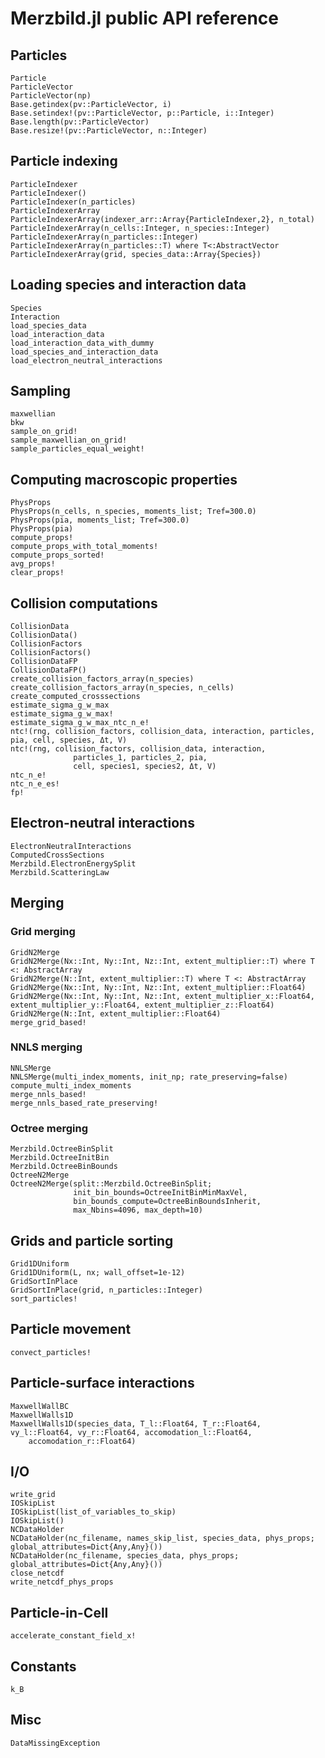 # Merzbild.jl public API reference

## Particles
```@docs
Particle
ParticleVector
ParticleVector(np)
Base.getindex(pv::ParticleVector, i)
Base.setindex!(pv::ParticleVector, p::Particle, i::Integer)
Base.length(pv::ParticleVector)
Base.resize!(pv::ParticleVector, n::Integer)
```

## Particle indexing
```@docs
ParticleIndexer
ParticleIndexer()
ParticleIndexer(n_particles)
ParticleIndexerArray
ParticleIndexerArray(indexer_arr::Array{ParticleIndexer,2}, n_total)
ParticleIndexerArray(n_cells::Integer, n_species::Integer)
ParticleIndexerArray(n_particles::Integer) 
ParticleIndexerArray(n_particles::T) where T<:AbstractVector
ParticleIndexerArray(grid, species_data::Array{Species}) 
```

## Loading species and interaction data
```@docs
Species
Interaction
load_species_data
load_interaction_data
load_interaction_data_with_dummy
load_species_and_interaction_data
load_electron_neutral_interactions
```

## Sampling
```@docs
maxwellian
bkw
sample_on_grid!
sample_maxwellian_on_grid!
sample_particles_equal_weight!
```

## Computing macroscopic properties
```@docs
PhysProps
PhysProps(n_cells, n_species, moments_list; Tref=300.0)
PhysProps(pia, moments_list; Tref=300.0)
PhysProps(pia)
compute_props!
compute_props_with_total_moments!
compute_props_sorted!
avg_props!
clear_props!
```

## Collision computations
```@docs
CollisionData
CollisionData()
CollisionFactors
CollisionFactors()
CollisionDataFP
CollisionDataFP()
create_collision_factors_array(n_species)
create_collision_factors_array(n_species, n_cells)
create_computed_crosssections
estimate_sigma_g_w_max
estimate_sigma_g_w_max!
estimate_sigma_g_w_max_ntc_n_e!
ntc!(rng, collision_factors, collision_data, interaction, particles, pia, cell, species, Δt, V)
ntc!(rng, collision_factors, collision_data, interaction,
              particles_1, particles_2, pia,
              cell, species1, species2, Δt, V)
ntc_n_e!
ntc_n_e_es!
fp!
```

## Electron-neutral interactions
```@docs
ElectronNeutralInteractions
ComputedCrossSections
Merzbild.ElectronEnergySplit
Merzbild.ScatteringLaw
```

## Merging

### Grid merging
```@docs
GridN2Merge
GridN2Merge(Nx::Int, Ny::Int, Nz::Int, extent_multiplier::T) where T <: AbstractArray
GridN2Merge(N::Int, extent_multiplier::T) where T <: AbstractArray
GridN2Merge(Nx::Int, Ny::Int, Nz::Int, extent_multiplier::Float64)
GridN2Merge(Nx::Int, Ny::Int, Nz::Int, extent_multiplier_x::Float64, extent_multiplier_y::Float64, extent_multiplier_z::Float64)
GridN2Merge(N::Int, extent_multiplier::Float64)
merge_grid_based!
```

### NNLS merging
```@docs
NNLSMerge
NNLSMerge(multi_index_moments, init_np; rate_preserving=false)
compute_multi_index_moments
merge_nnls_based!
merge_nnls_based_rate_preserving!
```

### Octree merging
```@docs
Merzbild.OctreeBinSplit
Merzbild.OctreeInitBin
Merzbild.OctreeBinBounds
OctreeN2Merge
OctreeN2Merge(split::Merzbild.OctreeBinSplit;
              init_bin_bounds=OctreeInitBinMinMaxVel,
              bin_bounds_compute=OctreeBinBoundsInherit,
              max_Nbins=4096, max_depth=10)
```

## Grids and particle sorting
```@docs
Grid1DUniform
Grid1DUniform(L, nx; wall_offset=1e-12)
GridSortInPlace
GridSortInPlace(grid, n_particles::Integer)
sort_particles!
```

## Particle movement
```@docs
convect_particles!
```

## Particle-surface interactions
```@docs
MaxwellWallBC
MaxwellWalls1D
MaxwellWalls1D(species_data, T_l::Float64, T_r::Float64, vy_l::Float64, vy_r::Float64, accomodation_l::Float64,          
    accomodation_r::Float64)
```

## I/O
```@docs
write_grid
IOSkipList
IOSkipList(list_of_variables_to_skip)
IOSkipList()
NCDataHolder
NCDataHolder(nc_filename, names_skip_list, species_data, phys_props; global_attributes=Dict{Any,Any}())
NCDataHolder(nc_filename, species_data, phys_props; global_attributes=Dict{Any,Any}())
close_netcdf
write_netcdf_phys_props
```

## Particle-in-Cell
```@docs
accelerate_constant_field_x!
```

## Constants
```@docs
k_B
```

## Misc
```@docs
DataMissingException
```